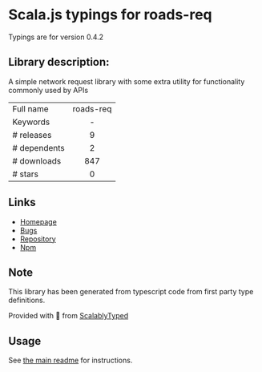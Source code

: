 
# Scala.js typings for roads-req

Typings are for version 0.4.2

## Library description:
A simple network request library with some extra utility for functionality commonly used by APIs

|                    |                 |
| ------------------ | :-------------: |
| Full name          | roads-req |
| Keywords           | - |
| # releases         | 9 |
| # dependents       | 2 |
| # downloads        | 847 |
| # stars            | 0 |

## Links
- [Homepage](https://github.com/Dashron/roads-req#readme)
- [Bugs](https://github.com/Dashron/roads-req/issues)
- [Repository](https://github.com/Dashron/roads-req)
- [Npm](https://www.npmjs.com/package/roads-req)
    


## Note
This library has been generated from typescript code from first party type definitions.

Provided with :purple_heart: from [ScalablyTyped](https://github.com/oyvindberg/ScalablyTyped)

## Usage
See [the main readme](../../readme.md) for instructions.


